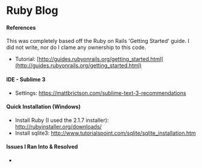 # Ruby Blog
#### References
This was completely based off the Ruby on Rails 'Getting Started' guide. I did not write, nor do I clame any ownership to this code.
- Tutorial: [http://guides.rubyonrails.org/getting_started.html](http://guides.rubyonrails.org/getting_started.html)

#### IDE - Sublime 3
- Settings: https://mattbrictson.com/sublime-text-3-recommendations

#### Quick Installation (Windows)
- Install Ruby (I used the 2.1.7 installer): http://rubyinstaller.org/downloads/
- Install sqlite3: http://www.tutorialspoint.com/sqlite/sqlite_installation.htm
 
#### Issues I Ran Into & Resolved
- <Coming soon>